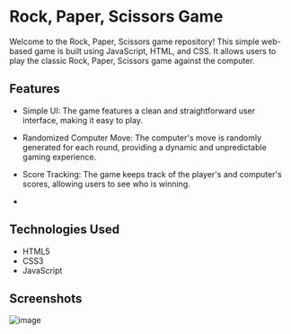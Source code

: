 # Rock, Paper, Scissors Game
Welcome to the Rock, Paper, Scissors game repository!
This simple web-based game is built using JavaScript, HTML, and CSS. It allows users to play the classic Rock, Paper, Scissors game against the computer.

## Features
+ Simple UI: The game features a clean and straightforward user interface, making it easy to play.

+ Randomized Computer Move: The computer's move is randomly generated for each round, providing a dynamic and unpredictable gaming experience.

+ Score Tracking: The game keeps track of the player's and computer's scores, allowing users to see who is winning.
+ 
## Technologies Used
- HTML5
- CSS3
- JavaScript
## Screenshots
  ![image](https://github.com/Abdull121/JavaScript-Games/assets/93944428/a1837330-349a-4f24-aca0-2f91d9dd2478)

